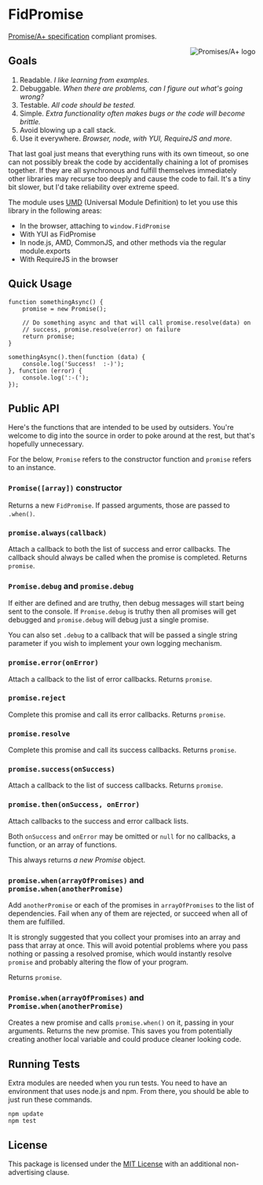 FidPromise
==========

[Promise/A+ specification] compliant promises.

<a href="http://promises-aplus.github.com/promises-spec">
<img src="http://promises-aplus.github.com/promises-spec/assets/logo-small.png"
alt="Promises/A+ logo" title="Promises/A+ 1.0 compliant" align="right" />
</a>

Goals
-----

1. Readable.  *I like learning from examples.*
2. Debuggable.  *When there are problems, can I figure out what's going wrong?*
3. Testable.  *All code should be tested.*
4. Simple.  *Extra functionality often makes bugs or the code will become brittle.*
5. Avoid blowing up a call stack.
6. Use it everywhere.  *Browser, node, with YUI, RequireJS and more.*

That last goal just means that everything runs with its own timeout, so one can not possibly break the code by accidentally chaining a lot of promises together.  If they are all synchronous and fulfill themselves immediately other libraries may recurse too deeply and cause the code to fail.  It's a tiny bit slower, but I'd take reliability over extreme speed.

The module uses [UMD] (Universal Module Definition) to let you use this library in the following areas:

* In the browser, attaching to `window.FidPromise`
* With YUI as FidPromise
* In node.js, AMD, CommonJS, and other methods via the regular module.exports
* With RequireJS in the browser

Quick Usage
-----------

    function somethingAsync() {
        promise = new Promise();
        
        // Do something async and that will call promise.resolve(data) on
        // success, promise.resolve(error) on failure
        return promise;
    }
    
    somethingAsync().then(function (data) {
        console.log('Success!  :-)');
    }, function (error) {
        console.log(':-(');
    });

Public API
----------

Here's the functions that are intended to be used by outsiders.  You're welcome to dig into the source in order to poke around at the rest, but that's hopefully unnecessary.

For the below, `Promise` refers to the constructor function and `promise` refers to an instance.

### `Promise([array])` constructor

Returns a new `FidPromise`.  If passed arguments, those are passed to `.when()`.

### `promise.always(callback)`

Attach a callback to both the list of success and error callbacks.  The callback should always be called when the promise is completed.  Returns `promise`.

### `Promise.debug` and `promise.debug`

If either are defined and are truthy, then debug messages will start being sent to the console.  If `Promise.debug` is truthy then all promises will get debugged and `promise.debug` will debug just a single promise.

You can also set `.debug` to a callback that will be passed a single string parameter if you wish to implement your own logging mechanism.

### `promise.error(onError)`

Attach a callback to the list of error callbacks.  Returns `promise`.

### `promise.reject`

Complete this promise and call its error callbacks.  Returns `promise`.

### `promise.resolve`

Complete this promise and call its success callbacks.  Returns `promise`.

### `promise.success(onSuccess)`

Attach a callback to the list of success callbacks.  Returns `promise`.

### `promise.then(onSuccess, onError)`

Attach callbacks to the success and error callback lists.

Both `onSuccess` and `onError` may be omitted or `null` for no callbacks, a function, or an array of functions.

This always returns *a new Promise* object.

### `promise.when(arrayOfPromises)` and `promise.when(anotherPromise)`

Add `anotherPromise` or each of the promises in `arrayOfPromises` to the list of dependencies.  Fail when any of them are rejected, or succeed when all of them are fulfilled.

It is strongly suggested that you collect your promises into an array and pass that array at once.  This will avoid potential problems where you pass nothing or passing a resolved promise, which would instantly resolve `promise` and probably altering the flow of your program.

Returns `promise`.

### `Promise.when(arrayOfPromises)` and `Promise.when(anotherPromise)`

Creates a new promise and calls `promise.when()` on it, passing in your arguments.  Returns the new promise.  This saves you from potentially creating another local variable and could produce cleaner looking code.

Running Tests
-------------

Extra modules are needed when you run tests.  You need to have an environment that uses node.js and npm.  From there, you should be able to just run these commands.

    npm update
	npm test

License
-------

This package is licensed under the [MIT License] with an additional non-advertising clause.

[MIT License]: LICENSE.md
[Promise/A+ specification]: https://github.com/promises-aplus/promises-spec
[UMD]: https://github.com/umdjs/umd

